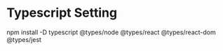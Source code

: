 
# Typescript Setting
npm install -D typescript @types/node @types/react @types/react-dom @types/jest